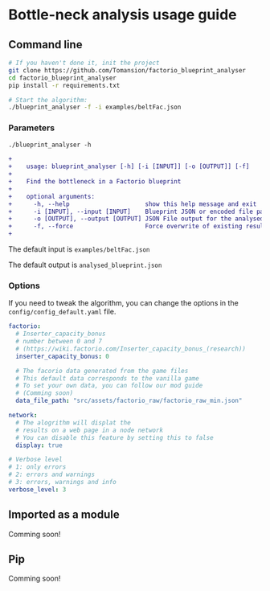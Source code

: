 # Bottle-neck analysis usage guide

## Command line

```bash
# If you haven't done it, init the project
git clone https://github.com/Tomansion/factorio_blueprint_analyser
cd factorio_blueprint_analyser
pip install -r requirements.txt

# Start the algorithm:
./blueprint_analyser -f -i examples/beltFac.json
```

### Parameters

```diff
./blueprint_analyser -h

+
+    usage: blueprint_analyser [-h] [-i [INPUT]] [-o [OUTPUT]] [-f]
+
+    Find the bottleneck in a Factorio blueprint
+
+    optional arguments:
+      -h, --help                     show this help message and exit
+      -i [INPUT], --input [INPUT]    Blueprint JSON or encoded file path
+      -o [OUTPUT], --output [OUTPUT] JSON File output for the analysed blueprint
+      -f, --force                    Force overwrite of existing result file
+

```

The default input is `examples/beltFac.json`

The default output is `analysed_blueprint.json`

### Options

If you need to tweak the algorithm, you can change the options in the `config/config_default.yaml` file.

```yaml
factorio:
  # Inserter_capacity_bonus
  # number between 0 and 7
  # (https://wiki.factorio.com/Inserter_capacity_bonus_(research))
  inserter_capacity_bonus: 0

  # The facorio data generated from the game files
  # This default data corresponds to the vanilla game
  # To set your own data, you can follow our mod guide
  # (Comming soon)
  data_file_path: "src/assets/factorio_raw/factorio_raw_min.json"

network:
  # The alogrithm will displat the
  # results on a web page in a node network
  # You can disable this feature by setting this to false
  display: true

# Verbose level
# 1: only errors
# 2: errors and warnings
# 3: errors, warnings and info
verbose_level: 3
```

## Imported as a module

Comming soon!

## Pip

Comming soon!